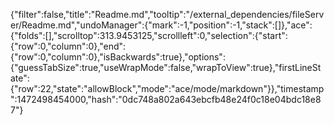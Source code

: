 {"filter":false,"title":"Readme.md","tooltip":"/external_dependencies/fileServer/Readme.md","undoManager":{"mark":-1,"position":-1,"stack":[]},"ace":{"folds":[],"scrolltop":313.9453125,"scrollleft":0,"selection":{"start":{"row":0,"column":0},"end":{"row":0,"column":0},"isBackwards":true},"options":{"guessTabSize":true,"useWrapMode":false,"wrapToView":true},"firstLineState":{"row":22,"state":"allowBlock","mode":"ace/mode/markdown"}},"timestamp":1472498454000,"hash":"0dc748a802a643ebcfb48e24f0c18e04bdc18e87"}